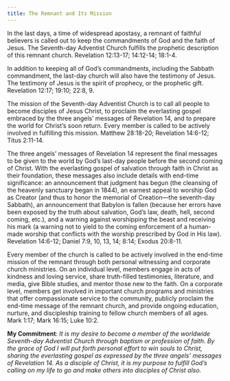 ```yaml
---
title: The Remnant and Its Mission
---
```


In the last days, a time of widespread apostasy, a remnant of faithful believers is called out to keep the commandments of God and the faith of Jesus. The Seventh-day Adventist Church fulfills the prophetic description of this remnant church. Revelation 12:13-17; 14:12-14; 18:1-4.

In addition to keeping all of God’s commandments, including the Sabbath commandment, the last-day church will also have the testimony of Jesus. The testimony of Jesus is the spirit of prophecy, or the prophetic gift. Revelation 12:17; 19:10; 22:8, 9.

The mission of the Seventh-day Adventist Church is to call all people to become disciples of Jesus Christ, to proclaim the everlasting gospel embraced by the three angels’ messages of Revelation 14, and to prepare the world for Christ’s soon return. Every member is called to be actively involved in fulfilling this mission. Matthew 28:18-20; Revelation 14:6-12; Titus 2:11-14.

The three angels’ messages of Revelation 14 represent the final messages to be given to the world by God’s last-day people before the second coming of Christ. With the everlasting gospel of salvation through faith in Christ as their foundation, these messages also include details with end-time significance: an announcement that judgment has begun (the cleansing of the heavenly sanctuary began in 1844), an earnest appeal to worship God as Creator (and thus to honor the memorial of Creation—the seventh-day Sabbath), an announcement that Babylon is fallen (because her errors have been exposed by the truth about salvation, God’s law, death, hell, second coming, etc.), and a warning against worshipping the beast and receiving his mark (a warning not to yield to the coming enforcement of a human-made worship that conflicts with the worship prescribed by God in His law). Revelation 14:6-12; Daniel 7:9, 10, 13, 14; 8:14; Exodus 20:8-11.

Every member of the church is called to be actively involved in the end-time mission of the remnant through both personal witnessing and corporate church ministries. On an individual level, members engage in acts of kindness and loving service, share truth-filled testimonies, literature, and media, give Bible studies, and mentor those new to the faith. On a corporate level, members get involved in important church programs and ministries that offer compassionate service to the community, publicly proclaim the end-time message of the remnant church, and provide ongoing education, nurture, and discipleship training to fellow church members of all ages. Mark 1:17; Mark 16:15; Luke 10:2.

**My Commitment**: _It is my desire to become a member of the worldwide Seventh-day Adventist Church through baptism or profession of faith. By the grace of God I will put forth personal effort to win souls to Christ, sharing the everlasting gospel as expressed by the three angels’ messages of Revelation 14. As a disciple of Christ, it is my purpose to fulfill God’s calling on my life to go and make others into disciples of Christ also._